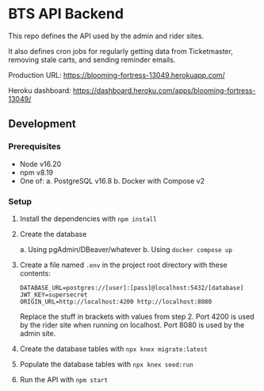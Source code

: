 # BTS API Backend

This repo defines the API used by the admin and rider sites.

It also defines cron jobs for regularly getting data from Ticketmaster,
removing stale carts, and sending reminder emails.

Production URL: https://blooming-fortress-13049.herokuapp.com/

Heroku dashboard: https://dashboard.heroku.com/apps/blooming-fortress-13049/

## Development

### Prerequisites

* Node v16.20
* npm v8.19
* One of:
    a. PostgreSQL v16.8
    b. Docker with Compose v2

### Setup

1. Install the dependencies with `npm install`

2. Create the database

   a. Using pgAdmin/DBeaver/whatever
   b. Using `docker compose up`

3. Create a file named `.env` in the project root directory with these contents:

   ```
   DATABASE_URL=postgres://[user]:[pass]@localhost:5432/[database]
   JWT_KEY=supersecret
   ORIGIN_URL=http://localhost:4200 http://localhost:8080
   ```

   Replace the stuff in brackets with values from step 2.
   Port 4200 is used by the rider site when running on localhost.
   Port 8080 is used by the admin site.

4. Create the database tables with `npx knex migrate:latest`

5. Populate the database tables with `npx knex seed:run`

6. Run the API with `npm start`
